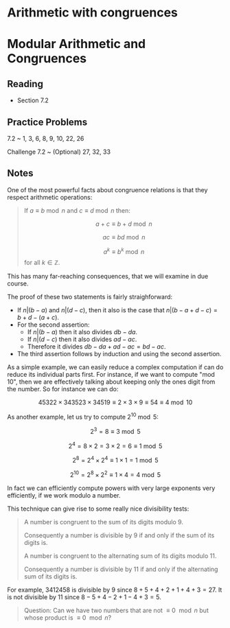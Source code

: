 # Arithmetic with congruences

# Modular Arithmetic and Congruences

## Reading

- Section 7.2

## Practice Problems

7.2
  ~ 1, 3, 6, 8, 9, 10, 22, 26

Challenge 7.2
  ~ (Optional) 27, 32, 33

## Notes

One of the most powerful facts about congruence relations is that they respect arithmetic operations:

> If $a \equiv b \bmod n$ and $c \equiv d \bmod n$ then:
>
> $$a + c \equiv b + d \bmod n$$
>
> $$ac \equiv bd \bmod n$$
>
> $$a^k \equiv b^k \bmod n$$ for all $k\in\mathbb{Z}$.

This has many far-reaching consequences, that we will examine in due course.

The proof of these two statements is fairly straighforward:

- If $n|(b-a)$ and $n|(d-c)$, then it also is the case that $n|(b-a+d-c) = b+d- (a+c)$.
- For the second assertion:
    - If $n|(b-a)$ then it also divides $db-da$.
    - If $n|(d-c)$ then it also divides $ad-ac$.
    - Therefore it divides $db - da + ad - ac = bd - ac$.
- The third assertion follows by induction and using the second assertion.

As a simple example, we can easily reduce a complex computation if can do reduce its individual parts first. For instance, if we want to compute "mod 10", then we are effectively talking about keeping only the ones digit from the number. So for instance we can do:

$$45322 \times 343523 \times 34519 \equiv 2\times 3 \times 9 \equiv 54 \equiv 4\bmod 10$$

As another example, let us try to compute $2^{10}\bmod 5$:

$$2^3 = 8 \equiv 3 \bmod 5$$

$$2^4 = 8 \times 2 = 3\times 2 = 6 \equiv 1 \bmod 5$$

$$2^8 = 2^4 \times 2^4 \equiv 1\times 1 = 1\bmod 5$$

$$2^10 = 2^8 \times 2^2 \equiv 1 \times 4 = 4\bmod 5$$

In fact we can efficiently compute powers with very large exponents very efficiently, if we work modulo a number.

This technique can give rise to some really nice divisibility tests:

> A number is congruent to the sum of its digits modulo 9.
>
> Consequently a number is divisible by 9 if and only if the sum of its digits is.
>
> A number is congruent to the alternating sum of its digits modulo 11.
>
> Consequently a number is divisible by 11 if and only if the alternating sum of its digits is.

For example, 3412458 is divisible by $9$ since $8+5+4+2+1+4+3 = 27$. It is not divisible by $11$ since $8-5+4-2+1-4+3 = 5$.

> Question: Can we have two numbers that are not $\equiv 0\mod n$ but whose product is $\equiv 0\mod n$?
